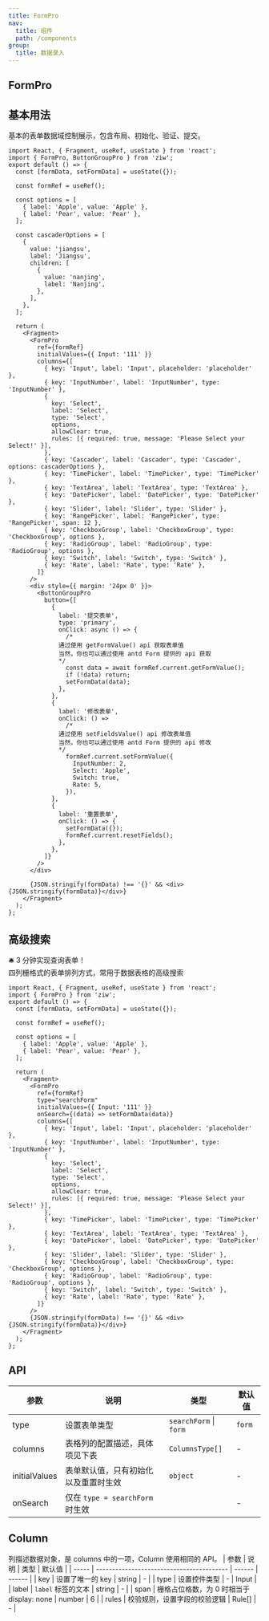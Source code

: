 ```yaml
---
title: FormPro
nav:
  title: 组件
  path: /components
group:
  title: 数据录入
---
```


## FormPro

## 基本用法

基本的表单数据域控制展示，包含布局、初始化、验证、提交。

```tsx
import React, { Fragment, useRef, useState } from 'react';
import { FormPro, ButtonGroupPro } from 'ziw';
export default () => {
  const [formData, setFormData] = useState({});

  const formRef = useRef();

  const options = [
    { label: 'Apple', value: 'Apple' },
    { label: 'Pear', value: 'Pear' },
  ];

  const cascaderOptions = [
    {
      value: 'jiangsu',
      label: 'Jiangsu',
      children: [
        {
          value: 'nanjing',
          label: 'Nanjing',
        },
      ],
    },
  ];

  return (
    <Fragment>
      <FormPro
        ref={formRef}
        initialValues={{ Input: '111' }}
        columns={[
          { key: 'Input', label: 'Input', placeholder: 'placeholder' },
          { key: 'InputNumber', label: 'InputNumber', type: 'InputNumber' },
          {
            key: 'Select',
            label: 'Select',
            type: 'Select',
            options,
            allowClear: true,
            rules: [{ required: true, message: 'Please Select your Select!' }],
          },
          { key: 'Cascader', label: 'Cascader', type: 'Cascader', options: cascaderOptions },
          { key: 'TimePicker', label: 'TimePicker', type: 'TimePicker' },
          { key: 'TextArea', label: 'TextArea', type: 'TextArea' },
          { key: 'DatePicker', label: 'DatePicker', type: 'DatePicker' },
          { key: 'Slider', label: 'Slider', type: 'Slider' },
          { key: 'RangePicker', label: 'RangePicker', type: 'RangePicker', span: 12 },
          { key: 'CheckboxGroup', label: 'CheckboxGroup', type: 'CheckboxGroup', options },
          { key: 'RadioGroup', label: 'RadioGroup', type: 'RadioGroup', options },
          { key: 'Switch', label: 'Switch', type: 'Switch' },
          { key: 'Rate', label: 'Rate', type: 'Rate' },
        ]}
      />
      <div style={{ margin: '24px 0' }}>
        <ButtonGroupPro
          button={[
            {
              label: '提交表单',
              type: 'primary',
              onClick: async () => {
                /*
              通过使用 getFormValue() api 获取表单值
              当然，你也可以通过使用 antd Form 提供的 api 获取
              */
                const data = await formRef.current.getFormValue();
                if (!data) return;
                setFormData(data);
              },
            },
            {
              label: '修改表单',
              onClick: () =>
                /*
              通过使用 setFieldsValue() api 修改表单值
              当然，你也可以通过使用 antd Form 提供的 api 修改
              */
                formRef.current.setFormValue({
                  InputNumber: 2,
                  Select: 'Apple',
                  Switch: true,
                  Rate: 5,
                }),
            },
            {
              label: '重置表单',
              onClick: () => {
                setFormData({});
                formRef.current.resetFields();
              },
            },
          ]}
        />
      </div>

      {JSON.stringify(formData) !== '{}' && <div>{JSON.stringify(formData)}</div>}
    </Fragment>
  );
};
```

## 高级搜索

🛎️ 3 分钟实现查询表单！  
四列栅格式的表单排列方式，常用于数据表格的高级搜索

```tsx
import React, { Fragment, useRef, useState } from 'react';
import { FormPro } from 'ziw';
export default () => {
  const [formData, setFormData] = useState({});

  const formRef = useRef();

  const options = [
    { label: 'Apple', value: 'Apple' },
    { label: 'Pear', value: 'Pear' },
  ];

  return (
    <Fragment>
      <FormPro
        ref={formRef}
        type="searchForm"
        initialValues={{ Input: '111' }}
        onSearch={(data) => setFormData(data)}
        columns={[
          { key: 'Input', label: 'Input', placeholder: 'placeholder' },
          { key: 'InputNumber', label: 'InputNumber', type: 'InputNumber' },
          {
            key: 'Select',
            label: 'Select',
            type: 'Select',
            options,
            allowClear: true,
            rules: [{ required: true, message: 'Please Select your Select!' }],
          },
          { key: 'TimePicker', label: 'TimePicker', type: 'TimePicker' },
          { key: 'TextArea', label: 'TextArea', type: 'TextArea' },
          { key: 'DatePicker', label: 'DatePicker', type: 'DatePicker' },
          { key: 'Slider', label: 'Slider', type: 'Slider' },
          { key: 'CheckboxGroup', label: 'CheckboxGroup', type: 'CheckboxGroup', options },
          { key: 'RadioGroup', label: 'RadioGroup', type: 'RadioGroup', options },
          { key: 'Switch', label: 'Switch', type: 'Switch' },
          { key: 'Rate', label: 'Rate', type: 'Rate' },
        ]}
      />
      {JSON.stringify(formData) !== '{}' && <div>{JSON.stringify(formData)}</div>}
    </Fragment>
  );
};
```

## API

| 参数          | 说明                                 | 类型                   | 默认值 |
| ------------- | ------------------------------------ | ---------------------- | ------ |
| type          | 设置表单类型                         | `searchForm` \| `form` | `form` |
| columns       | 表格列的配置描述，具体项见下表       | `ColumnsType[]`        | -      |
| initialValues | 表单默认值，只有初始化以及重置时生效 | `object`               | -      |
| onSearch      | 仅在 `type = searchForm` 时生效      |                        | -      |

## Column

列描述数据对象，是 columns 中的一项，Column 使用相同的 API。 | 参数 | 说明 | 类型 | 默认值 | | ----- | ----------------------------------------- | ------ | ------ | | key | 设置了唯一的 key | string | - | | type | 设置控件类型 | - | Input | | label | `label` 标签的文本 | string | - | | span | 栅格占位格数，为 0 时相当于 display: none | number | 6 | | rules | 校验规则，设置字段的校验逻辑 | Rule[] | - |
